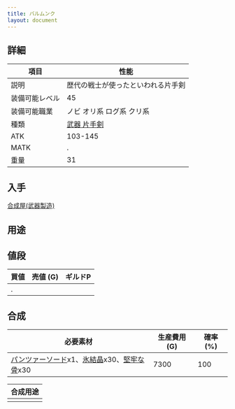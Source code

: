 ```yaml
---
title: バルムンク
layout: document
---
```

## 詳細


|項目|性能|
|---|---|
|説明|歴代の戦士が使ったといわれる片手剣|
|装備可能レベル|45|
|装備可能職業|ノビ オリ系 ログ系 クリ系|
|種類|[武器 片手剣](武器(片手剣))|
|ATK|103-145|
|MATK|.|
|重量|31|

## 入手

[合成屋(武器製造)](合成屋(武器製造))

## 用途


## 値段


|買値|売値 (G)|ギルドP|
|---|---|---|
|.|||
	

## 合成


|必要素材|生産費用 (G)|確率 (%)|
|---|---|---|
|[パンツァーソード](パンツァーソード)x1、[氷結晶](氷結晶)x30、[堅牢な骨](堅牢な骨)x30|7300|100|


|合成用途|
|---|
||